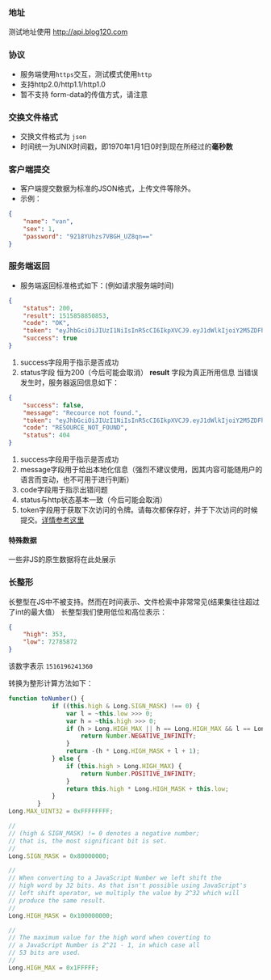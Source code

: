 ### 地址

测试地址使用 http://api.blog120.com

### 协议
* 服务端使用```https```交互，测试模式使用```http```
* 支持http2.0/http1.1/http1.0
* 暂不支持 form-data的传值方式，请注意

### 交换文件格式
* 交换文件格式为 ```json```
* 时间统一为UNIX时间戳，即1970年1月1日0时到现在所经过的**毫秒数**

### 客户端提交
* 客户端提交数据为标准的JSON格式，上传文件等除外。
* 示例：
```json
{
	"name": "van",
	"sex": 1,
	"password": "9218YUhzs7VBGH_UZ8qn=="
}
```

### 服务端返回
* 服务端返回标准格式如下：(例如请求服务端时间)
```json
{
    "status": 200,
    "result": 1515858850853,
    "code": "OK",
    "token": "eyJhbGciOiJIUzI1NiIsInR5cCI6IkpXVCJ9.eyJ1dWlkIjoiY2M5ZDFhNmEtYWJmMy00ODhlLThkZjItNjVmYTM0NDQ4YjQ5IiwibmFtZSI6ImVyaWMyIiwiZW1haWwiOiJzc2gyQGdtYWlsLmNvbSIsInBob25lIjoiMTM4MDAxMzgwMTAiLCJsYXN0TG9naW5UaW1lIjp7ImhpZ2giOjM1MywibG93Ijo3Mjc4NTg3Mn0sInJlZnJlc2hUaW1lIjp7ImhpZ2giOjM1MywibG93Ijo3Mjc4NTg3Mn0sImlhdCI6MTUxNjMzMTU5NSwiZXhwIjoxNTE4OTIzNTk1fQ.7JUQgE1uSuWTtRtkxCnbKFRSpSLVmtjtIZzknn237V8",
    "success": true
}
```
1. success字段用于指示是否成功
2. status字段 恒为200（今后可能会取消）
**result** 字段为真正所用信息
当错误发生时，服务器返回信息如下：
```json
{
    "success": false,
    "message": "Recource not found.",
    "token": "eyJhbGciOiJIUzI1NiIsInR5cCI6IkpXVCJ9.eyJ1dWlkIjoiY2M5ZDFhNmEtYWJmMy00ODhlLThkZjItNjVmYTM0NDQ4YjQ5IiwibmFtZSI6ImVyaWMyIiwiZW1haWwiOiJzc2gyQGdtYWlsLmNvbSIsInBob25lIjoiMTM4MDAxMzgwMTAiLCJsYXN0TG9naW5UaW1lIjp7ImhpZ2giOjM1MywibG93Ijo3Mjc4NTg3Mn0sInJlZnJlc2hUaW1lIjp7ImhpZ2giOjM1MywibG93Ijo3Mjc4NTg3Mn0sImlhdCI6MTUxNjMzMTU5NSwiZXhwIjoxNTE4OTIzNTk1fQ.7JUQgE1uSuWTtRtkxCnbKFRSpSLVmtjtIZzknn237V8",
    "code": "RESOURCE_NOT_FOUND",
    "status": 404
}
```
1. success字段用于指示是否成功
2. message字段用于给出本地化信息（强烈不建议使用，因其内容可能随用户的语言而变动，也不可用于进行判断）
3. code字段用于指示出错问题
4. status与http状态基本一致（今后可能会取消）
5. token字段用于获取下次访问的令牌。请每次都保存好，并于下次访问的时候提交。[详情参考这里](https://tools.ietf.org/html/rfc6750)

#### 特殊数据
一些非JS的原生数据将在此处展示

### 长整形
长整型在JS中不被支持。然而在时间表示、文件检索中非常常见(结果集往往超过了int的最大值）
长整型我们使用低位和高位表示：
```json
{
    "high": 353,
    "low": 72785872
}
```
该数字表示 ```1516196241360```

转换为整形计算方法如下：
```javascript
function toNumber() {
            if ((this.high & Long.SIGN_MASK) !== 0) {
                var l = ~this.low >>> 0;
                var h = ~this.high >>> 0;
                if (h > Long.HIGH_MAX || h == Long.HIGH_MAX && l == Long.MAX_UINT32) {
                    return Number.NEGATIVE_INFINITY;
                }
                return -(h * Long.HIGH_MASK + l + 1);
            } else {
                if (this.high > Long.HIGH_MAX) {
                    return Number.POSITIVE_INFINITY;
                }
                return this.high * Long.HIGH_MASK + this.low;
            }
        }
Long.MAX_UINT32 = 0xFFFFFFFF;

//
// (high & SIGN_MASK) != 0 denotes a negative number;
// that is, the most significant bit is set.
//
Long.SIGN_MASK = 0x80000000;

//
// When converting to a JavaScript Number we left shift the
// high word by 32 bits. As that isn't possible using JavaScript's
// left shift operator, we multiply the value by 2^32 which will
// produce the same result.
//
Long.HIGH_MASK = 0x100000000;

//
// The maximum value for the high word when coverting to
// a JavaScript Number is 2^21 - 1, in which case all
// 53 bits are used.
//
Long.HIGH_MAX = 0x1FFFFF;
```
